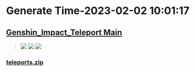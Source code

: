 # Generate Time-2023-02-02 10:01:17

## [Genshin_Impact_Teleport Main](https://github.com/Sam5440/Genshin_Impact_Teleport/edit/main/README.md)

>![](https://komarev.com/ghpvc/?username=done439)
>![](https://komarev.com/ghpvc/?username=done438)
>![](https://komarev.com/ghpvc/?username=done437)

### [teleports.zip](https://raw.githubusercontent.com/Sam5440/Genshin_Impact_Teleport/download/ManualCollectPoint/Monster/Specter-2/%E6%B8%8A%E4%B8%8B%E5%AE%AB/teleports.zip)

